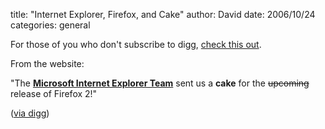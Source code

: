 
title: "Internet Explorer, Firefox, and Cake"
author: David
date: 2006/10/24
categories: general

For those of you who don't subscribe to digg, [check this out](http://fredericiana.com/2006/10/24/from-redmond-with-love/). 

From the website: 

"The **[Microsoft Internet Explorer Team](http://blogs.msdn.com/ie/)** sent us a **cake** for the <del datetime="2006-10-24T23:18:54+00:00">upcoming</del> release of Firefox 2!" 

([via digg](http://digg.com/software/Microsoft_sends_congratulation_cake_to_Mozilla))

